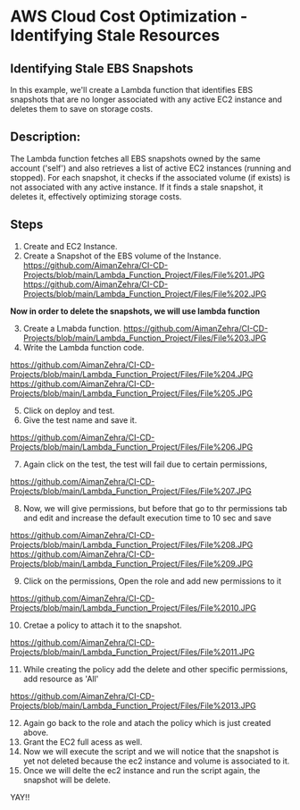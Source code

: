 # AWS Cloud Cost Optimization - Identifying Stale Resources

## Identifying Stale EBS Snapshots

In this example, we'll create a Lambda function that identifies EBS snapshots that are no longer associated with any active EC2 instance and deletes them to save on storage costs.


## Description:
The Lambda function fetches all EBS snapshots owned by the same account ('self') and also retrieves a list of active EC2 instances (running and stopped). For each snapshot, it checks if the associated volume (if exists) is not associated with any active instance. If it finds a stale snapshot, it deletes it, effectively optimizing storage costs.

## Steps
1. Create and EC2 Instance.
2. Create a Snapshot of the EBS volume of the Instance.
https://github.com/AimanZehra/CI-CD-Projects/blob/main/Lambda_Function_Project/Files/File%201.JPG
https://github.com/AimanZehra/CI-CD-Projects/blob/main/Lambda_Function_Project/Files/File%202.JPG

**Now in order to delete the snapshots, we will use lambda function**

3. Create a Lmabda function.
https://github.com/AimanZehra/CI-CD-Projects/blob/main/Lambda_Function_Project/Files/File%203.JPG
4. Write the Lambda function code.

https://github.com/AimanZehra/CI-CD-Projects/blob/main/Lambda_Function_Project/Files/File%204.JPG
https://github.com/AimanZehra/CI-CD-Projects/blob/main/Lambda_Function_Project/Files/File%205.JPG

5. Click on deploy and test.
6. Give the test name and save it.

https://github.com/AimanZehra/CI-CD-Projects/blob/main/Lambda_Function_Project/Files/File%206.JPG

7. Again click on the test, the test will fail due to certain permissions,

https://github.com/AimanZehra/CI-CD-Projects/blob/main/Lambda_Function_Project/Files/File%207.JPG

8. Now, we will give permissions, but before that go to thr permissions tab and edit and increase the default execution time to 10 sec and save

https://github.com/AimanZehra/CI-CD-Projects/blob/main/Lambda_Function_Project/Files/File%208.JPG
https://github.com/AimanZehra/CI-CD-Projects/blob/main/Lambda_Function_Project/Files/File%209.JPG

9. Click on the permissions, Open the role and add new permissions to it

https://github.com/AimanZehra/CI-CD-Projects/blob/main/Lambda_Function_Project/Files/File%2010.JPG

10. Cretae a policy to attach it to the snapshot.

https://github.com/AimanZehra/CI-CD-Projects/blob/main/Lambda_Function_Project/Files/File%2011.JPG

11. While creating the policy add the delete and other specific permissions, add resource as 'All'

https://github.com/AimanZehra/CI-CD-Projects/blob/main/Lambda_Function_Project/Files/File%2013.JPG

12. Again go back to the role and atach the policy which is just created above.
13. Grant the EC2 full acess as well.
14. Now we will execute the script and we will notice that the snapshot is yet not deleted because the ec2 instance and volume is associated to it.
15. Once we will delte the ec2 instance and run the script again, the snapshot will be delete.


YAY!!
